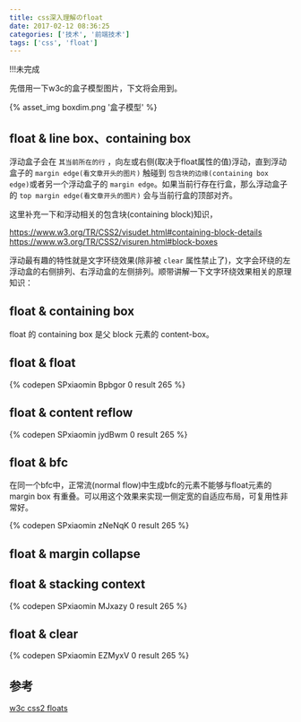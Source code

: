 ```yaml
---
title: css深入理解のfloat
date: 2017-02-12 08:36:25
categories: ['技术', '前端技术']
tags: ['css', 'float']
---
```


!!!未完成

先借用一下w3c的盒子模型图片，下文将会用到。

{% asset_img boxdim.png '盒子模型' %}

## float & line box、containing box

浮动盒子会在 `其当前所在的行` ，向左或右侧(取决于float属性的值)浮动，直到浮动盒子的 `margin edge(看文章开头的图片)` 触碰到 `包含块的边缘(containing box edge)`或者另一个浮动盒子的 `margin edge`。如果当前行存在行盒，那么浮动盒子的 `top margin edge(看文章开头的图片)` 会与当前行盒的顶部对齐。

这里补充一下和浮动相关的包含块(containing block)知识，
<!-- TODO: 稍后再插入，相关的知识点对于我来说存在有难度 -->
<https://www.w3.org/TR/CSS2/visudet.html#containing-block-details>
<https://www.w3.org/TR/CSS2/visuren.html#block-boxes>

浮动最有趣的特性就是文字环绕效果(除非被 `clear` 属性禁止了)，文字会环绕的左浮动盒的右侧排列、右浮动盒的左侧排列。顺带讲解一下文字环绕效果相关的原理知识：
<!-- stop 写浮动导致行盒 shorted, 并可能向下移动直到fit or no other float -->

## float & containing box

float 的 containing box 是父 block 元素的 content-box。

## float & float

{% codepen SPxiaomin Bpbgor 0 result 265 %}

## float & content reflow

{% codepen SPxiaomin jydBwm 0 result 265 %}

## float & bfc

在同一个bfc中，正常流(normal flow)中生成bfc的元素不能够与float元素的 margin box 有重叠。可以用这个效果来实现一侧定宽的自适应布局，可复用性非常好。

{% codepen SPxiaomin zNeNqK 0 result 265 %}

## float & margin collapse

## float & stacking context

{% codepen SPxiaomin MJxazy 0 result 265 %}


## float & clear

{% codepen SPxiaomin EZMyxV 0 result 265 %}

## 参考

[w3c css2 floats](https://www.w3.org/TR/CSS2/visuren.html#floats)
